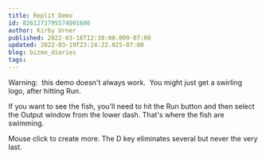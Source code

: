 ```yaml
---
title: Replit Demo
id: 8261273795574001606
author: Kirby Urner
published: 2022-03-16T12:30:00.009-07:00
updated: 2022-03-19T23:24:22.025-07:00
blog: bizmo_diaries
tags: 
---
```


Warning:  this demo doesn't always work.  You might just get a swirling logo, after hitting Run. 

If you want to see the fish, you'll need to hit the Run button and then select the Output window from the lower dash.  That's where the fish are swimming. 

Mouse click to create more.  The D key eliminates several but never the very last.